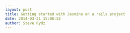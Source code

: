 ```yaml
---
layout: post
title: Getting started with Jasmine on a rails project
date: 2014-03-21 15:08:52
author: Steve Rydz
---
```

